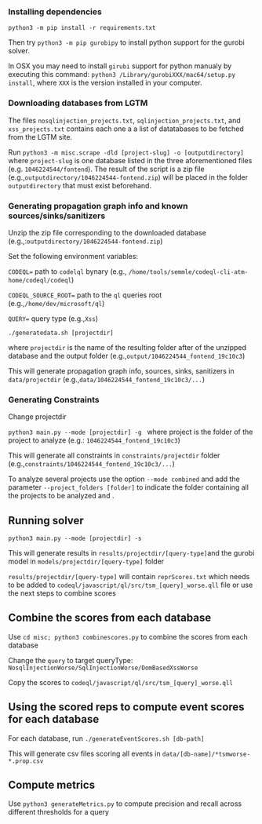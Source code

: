 ### Installing dependencies

`python3 -m pip install -r requirements.txt`

Then try `python3 -m pip gurobipy` to install python support for the gurobi solver.  

In OSX you may need to install `girubi` support for python manualy by executing this command: `python3 /Library/gurobiXXX/mac64/setup.py install`, where `XXX` is the version installed in your computer.


### Downloading databases from LGTM

The files `nosqlinjection_projects.txt`, `sqlinjection_projects.txt`, and `xss_projects.txt` contains each one a 
a list of datatabases to be fetched from the LGTM site.  

Run `python3 -m misc.scrape -dld [project-slug] -o [outputdirectory]` where 
`project-slug` is one database listed in the three aforementioned files (e.g. `1046224544/fontend`). The result of the script is a zip file (e.g.,`outputdirectory/1046224544-fontend.zip`) will be placed in the folder `outputdirectory` that must exist beforehand. 


### Generating propagation graph info and known sources/sinks/sanitizers
Unzip the zip file corresponding to the downloaded database (e.g.,:`outputdirectory/1046224544-fontend.zip`)

Set the following environment variables: 

`CODEQL=` path to `codelql` bynary (e.g., `/home/tools/semmle/codeql-cli-atm-home/codeql/codeql`)

`CODEQL_SOURCE_ROOT=`  path to the `ql` queries root (e.g.,`/home/dev/microsoft/ql`)

`QUERY=`  query type (e.g.,`Xss`)


`./generatedata.sh [projectdir]` 

where `projectdir` is the name of the resulting folder after of the unzipped database and the output folder (e.g.,`output/1046224544_fontend_19c10c3`)

This will generate propagation graph info, sources, sinks, sanitizers in `data/projectdir` (e.g.,`data/1046224544_fontend_19c10c3/...`)

### Generating Constraints

Change projectdir

``python3 main.py --mode [projectdir] -g `` where project is the folder of the project to analyze (e.g.: `1046224544_fontend_19c10c3`)

This will generate all constraints in `constraints/projectdir` folder (e.g.,`constraints/1046224544_fontend_19c10c3/...`)

To analyze several projects use the option  `--mode combined` and add the parameter `--project_folders [folder]` to indicate the folder containing all the projects to be analyzed and .

## Running solver

``python3 main.py --mode [projectdir] -s``

This will generate results in `results/projectdir/[query-type]`and the gurobi model in `models/projectdir/[query-type]` folder 

`results/projectdir/[query-type]` will contain `reprScores.txt` which needs to be added to `codeql/javascript/ql/src/tsm_[query]_worse.qll` file
or use the next steps to combine scores

## Combine the scores from each database

Use `cd misc; python3 combinescores.py` to combine the scores from each database

Change the `query` to target queryType: `NosqlInjectionWorse/SqlInjectionWorse/DomBasedXssWorse`

Copy the scores to `codeql/javascript/ql/src/tsm_[query]_worse.qll`

## Using the scored reps to compute event scores for each database

For each database, run
`./generateEventScores.sh [db-path]`

This will generate csv files scoring all events in `data/[db-name]/*tsmworse-*.prop.csv`


## Compute metrics 

Use `python3 generateMetrics.py` to compute precision and recall across different thresholds for a query
 
 

